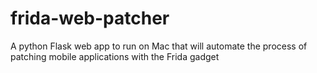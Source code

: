 # frida-web-patcher
A python Flask web app to run on Mac that will automate the process of patching mobile applications with the Frida gadget
